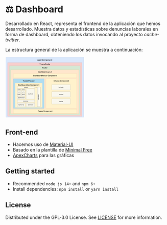 # ⚖️ Dashboard
Desarrollado en React, representa el frontend de la aplicación que hemos desarrollado. Muestra datos y estadísticas sobre denuncias laborales en forma de dashboard, obteniendo los datos invocando al proyecto _cache-twitter_.

La estructura general de la aplicación se muestra a continuación:

<img src="https://github.com/injustweet-tfg/.github/blob/main/images/arquitectura_dashboard-twitter.png" width="49%" >


## Front-end 
-   Hacemos uso de [Material-UI](https://material-ui.com/getting-started/installation/)
-   Basado en la plantilla de [Minimal Free](https://github.com/minimal-ui-kit/material-kit-react)
-   [ApexCharts](https://github.com/apexcharts/react-apexcharts) para las gráficas
 
## Getting started

- Recommended `node js 14+` and `npm 6+`
- Install dependencies: `npm install` or `yarn install`

## License

Distributed under the GPL-3.0 License. See [LICENSE](https://github.com/jjavimu/dashboard-twitter/blob/main/LICENSE) for more information.

